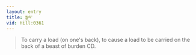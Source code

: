 ```yaml
---
layout: entry
title: སྒལ་
vid: Hill:0361
---
```

> To carry a load (on one's back), to cause a load to be carried on the back of a beast of burden CD.
